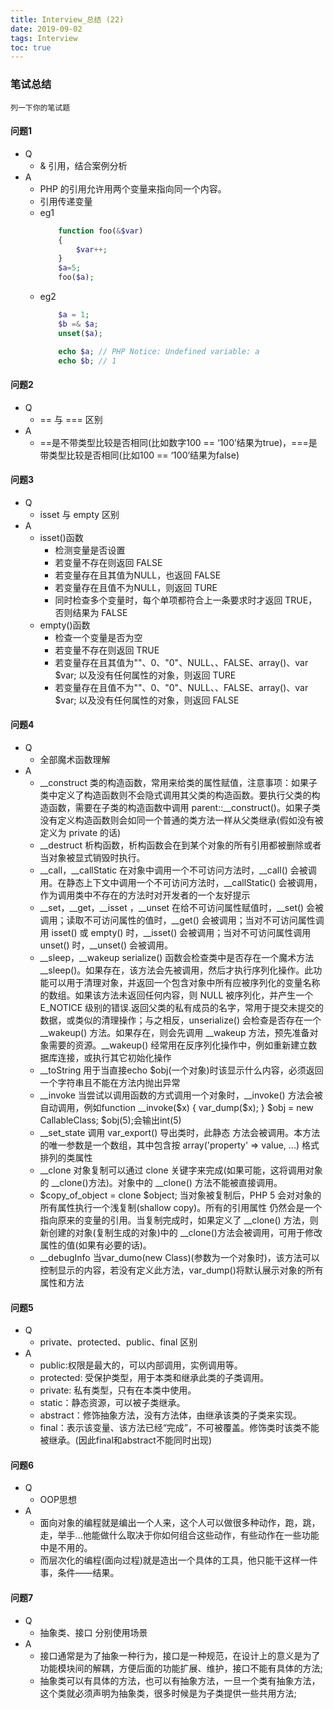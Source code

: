 ```yaml
---
title: Interview_总结 (22)
date: 2019-09-02
tags: Interview
toc: true
---
```


### 笔试总结
    列一下你的笔试题
    
<!-- more -->

#### 问题1
- Q
    * & 引用，结合案例分析
- A
    * PHP 的引用允许用两个变量来指向同一个内容。
    * 引用传递变量
    * eg1
        ```php
            function foo(&$var)
            { 
                $var++; 
            }
            $a=5;
            foo($a);
        ```
    * eg2
        ```php
            $a = 1;
            $b =& $a;
            unset($a);

            echo $a; // PHP Notice: Undefined variable: a
            echo $b; // 1
        ```

#### 问题2
- Q
    * == 与 === 区别
- A
    * ==是不带类型比较是否相同(比如数字100 == ‘100’结果为true)，===是带类型比较是否相同(比如100 == ‘100’结果为false)

#### 问题3
- Q
    * isset 与 empty 区别
- A
    * isset()函数
        * 检测变量是否设置 
        * 若变量不存在则返回 FALSE 
        * 若变量存在且其值为NULL，也返回 FALSE 
        * 若变量存在且值不为NULL，则返回 TURE 
        * 同时检查多个变量时，每个单项都符合上一条要求时才返回 TRUE，否则结果为 FALSE
    * empty()函数
        * 检查一个变量是否为空 
        * 若变量不存在则返回 TRUE 
        * 若变量存在且其值为""、0、"0"、NULL、、FALSE、array()、var $var; 以及没有任何属性的对象，则返回 TURE 
        * 若变量存在且值不为""、0、"0"、NULL、、FALSE、array()、var $var; 以及没有任何属性的对象，则返回 FALSE 

#### 问题4 
- Q
    * 全部魔术函数理解
- A
    * \__construct 类的构造函数，常用来给类的属性赋值，注意事项：如果子类中定义了构造函数则不会隐式调用其父类的构造函数。要执行父类的构造函数，需要在子类的构造函数中调用 parent::__construct()。如果子类没有定义构造函数则会如同一个普通的类方法一样从父类继承(假如没有被定义为 private 的话)
    * __destruct 析构函数，析构函数会在到某个对象的所有引用都被删除或者当对象被显式销毁时执行。
    * \__call，\__callStatic 在对象中调用一个不可访问方法时，\__call() 会被调用。在静态上下文中调用一个不可访问方法时，__callStatic() 会被调用，作为调用类中不存在的方法时对开发者的一个友好提示
    * \__set，\__get，\__isset ，\__unset 在给不可访问属性赋值时，\__set() 会被调用；读取不可访问属性的值时，__get() 会被调用；当对不可访问属性调用 isset() 或 empty() 时，\__isset() 会被调用；当对不可访问属性调用 unset() 时，__unset() 会被调用。
    * __sleep，__wakeup serialize() 函数会检查类中是否存在一个魔术方法 __sleep()。如果存在，该方法会先被调用，然后才执行序列化操作。此功能可以用于清理对象，并返回一个包含对象中所有应被序列化的变量名称的数组。如果该方法未返回任何内容，则 NULL 被序列化，并产生一个 E_NOTICE 级别的错误.返回父类的私有成员的名字，常用于提交未提交的数据，或类似的清理操作；与之相反，unserialize() 会检查是否存在一个 __wakeup() 方法。如果存在，则会先调用 __wakeup 方法，预先准备对象需要的资源。__wakeup() 经常用在反序列化操作中，例如重新建立数据库连接，或执行其它初始化操作
    * __toString 用于当直接echo $obj(一个对象)时该显示什么内容，必须返回一个字符串且不能在方法内抛出异常
    * __invoke 当尝试以调用函数的方式调用一个对象时，__invoke() 方法会被自动调用，例如function __invoke($x) { var_dump($x); } $obj = new CallableClass; $obj(5);会输出int(5)
    * __set_state 调用 var_export() 导出类时，此静态 方法会被调用。本方法的唯一参数是一个数组，其中包含按 array('property' => value, ...) 格式排列的类属性
    * __clone 对象复制可以通过 clone 关键字来完成(如果可能，这将调用对象的 __clone()方法)。对象中的 __clone() 方法不能被直接调用。
    * $copy_of_object = clone $object; 当对象被复制后，PHP 5 会对对象的所有属性执行一个浅复制(shallow copy)。所有的引用属性 仍然会是一个指向原来的变量的引用。当复制完成时，如果定义了 __clone() 方法，则新创建的对象(复制生成的对象)中的 __clone()方法会被调用，可用于修改属性的值(如果有必要的话)。
    * __debugInfo 当var_dumo(new Class)(参数为一个对象时)，该方法可以控制显示的内容，若没有定义此方法，var_dump()将默认展示对象的所有属性和方法

#### 问题5
- Q
    * private、protected、public、final 区别
- A
    * public:权限是最大的，可以内部调用，实例调用等。
    * protected: 受保护类型，用于本类和继承此类的子类调用。
    * private: 私有类型，只有在本类中使用。
    * static：静态资源，可以被子类继承。
    * abstract：修饰抽象方法，没有方法体，由继承该类的子类来实现。
    * final：表示该变量、该方法已经“完成”，不可被覆盖。修饰类时该类不能被继承。(因此final和abstract不能同时出现)

#### 问题6
- Q
    * OOP思想
- A
    * 面向对象的编程就是编出一个人来，这个人可以做很多种动作，跑，跳，走，举手...他能做什么取决于你如何组合这些动作，有些动作在一些功能中是不用的。
    * 而层次化的编程(面向过程)就是造出一个具体的工具，他只能干这样一件事，条件——结果。

#### 问题7
- Q
    * 抽象类、接口 分别使用场景
- A
    * 接口通常是为了抽象一种行为，接口是一种规范，在设计上的意义是为了功能模块间的解耦，方便后面的功能扩展、维护，接口不能有具体的方法;
    * 抽象类可以有具体的方法，也可以有抽象方法，一旦一个类有抽象方法，这个类就必须声明为抽象类，很多时候是为子类提供一些共用方法;



